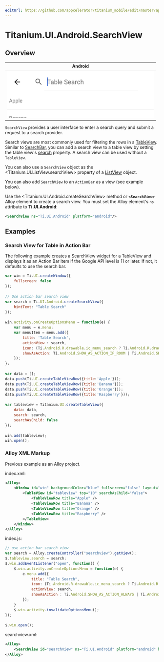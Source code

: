 ```yaml
---
editUrl: https://github.com/appcelerator/titanium_mobile/edit/master/apidoc/Titanium/UI/Android/SearchView.yml
---
```

# Titanium.UI.Android.SearchView

<TypeHeader/>

## Overview

| Android |
| ------- |
| ![Android](./searchview_android.png) |

`SearchView` provides a user interface to enter a search query and submit a request to a search provider.

Search views are most commonly used for filtering the rows in a [TableView](Titanium.UI.TableView).
Similar to [SearchBar](Titanium.UI.SearchBar), you can add a search view to a table view by setting the table view's
[search](Titanium.UI.TableView.search) property. A search view can be used without a `TableView`.

You can also use a `SearchView` object as the <Titanium.UI.ListView.searchView>
property of a [ListView](Titanium.UI.ListView) object.

You can also add `SearchView` to an `ActionBar` as a view (see example below).

Use the <Titanium.UI.Android.createSearchView> method or **`<SearchView>`** Alloy element to create
a search view. You must set the Alloy element's `ns` attribute to **Ti.UI.Android**:

``` xml
<SearchView ns="Ti.UI.Android" platform="android"/>
```

## Examples

### Search View for Table in Action Bar

The following example creates a SearchView widget for a TableView
and displays it as an Action Bar item if the Google API level is 11 or later.
If not, it defaults to use the search bar.

``` js
var win = Ti.UI.createWindow({
    fullscreen: false
});

// Use action bar search view
var search = Ti.UI.Android.createSearchView({
    hintText: "Table Search"
});

win.activity.onCreateOptionsMenu = function(e) {
    var menu = e.menu;
    var menuItem = menu.add({
        title: 'Table Search',
        actionView : search,
        icon: (Ti.Android.R.drawable.ic_menu_search ? Ti.Android.R.drawable.ic_menu_search : "my_search.png"),
        showAsAction: Ti.Android.SHOW_AS_ACTION_IF_ROOM | Ti.Android.SHOW_AS_ACTION_COLLAPSE_ACTION_VIEW
    });
};

var data = [];
data.push(Ti.UI.createTableViewRow({title:'Apple'}));
data.push(Ti.UI.createTableViewRow({title:'Banana'}));
data.push(Ti.UI.createTableViewRow({title:'Orange'}));
data.push(Ti.UI.createTableViewRow({title:'Raspberry'}));

var tableview = Titanium.UI.createTableView({
    data: data,
    search: search,
    searchAsChild: false
});

win.add(tableview);
win.open();
```

### Alloy XML Markup

Previous example as an Alloy project.

index.xml:
``` xml
<Alloy>
    <Window id="win" backgroundColor="blue" fullscreen="false" layout="vertical">
        <TableView id="tableview" top="10" searchAsChild="false">
            <TableViewRow title="Apple" />
            <TableViewRow title="Banana" />
            <TableViewRow title="Orange" />
            <TableViewRow title="Raspberry" />
        </TableView>
    </Window>
</Alloy>
```

index.js:
``` js
// use action bar search view
var search = Alloy.createController("searchview").getView();
$.tableview.search = search;
$.win.addEventListener("open", function() {
    $.win.activity.onCreateOptionsMenu = function(e) {
        e.menu.add({
            title: "Table Search",
            icon: (Ti.Android.R.drawable.ic_menu_search ? Ti.Android.R.drawable.ic_menu_search : "my_search.png"),
            actionView: search,
            showAsAction : Ti.Android.SHOW_AS_ACTION_ALWAYS | Ti.Android.SHOW_AS_ACTION_COLLAPSE_ACTION_VIEW
        });
    }
    $.win.activity.invalidateOptionsMenu();
});

$.win.open();
```

searchview.xml:
``` xml
<Alloy>
    <SearchView id="searchView" ns="Ti.UI.Android" platform="android" hintText="Table Search" />
</Alloy>
```

<ApiDocs/>
